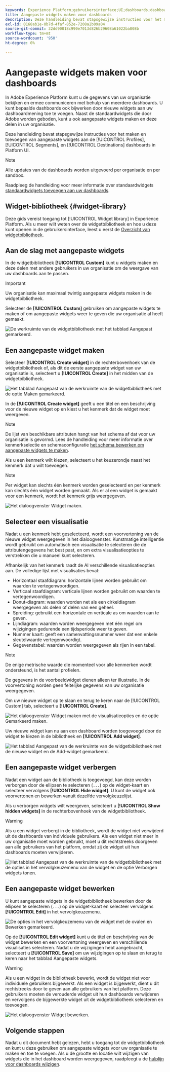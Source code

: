 ```yaml
---
keywords: Experience Platform;gebruikersinterface;UI;dashboards;dashboard;profielen;segmenten;bestemmingen;vergunningsgebruik;widgets;metriek;
title: Aangepaste widgets maken voor dashboards
description: Deze handleiding bevat stapsgewijze instructies voor het maken van aangepaste widgets voor gebruik in Adobe Experience Platform-dashboards.
exl-id: 0168ab1e-0b7d-4faf-852e-7208a2b09a04
source-git-commit: 32dd90018c990e7013d826b29608a61022ba808b
workflow-type: tm+mt
source-wordcount: '950'
ht-degree: 0%

---
```


# Aangepaste widgets maken voor dashboards

In Adobe Experience Platform kunt u de gegevens van uw organisatie bekijken en ermee communiceren met behulp van meerdere dashboards. U kunt bepaalde dashboards ook bijwerken door nieuwe widgets aan uw dashboardmening toe te voegen. Naast de standaardwidgets die door Adobe worden geboden, kunt u ook aangepaste widgets maken en deze delen in uw organisatie.

Deze handleiding bevat stapsgewijze instructies voor het maken en toevoegen van aangepaste widgets aan de [!UICONTROL Profiles], [!UICONTROL Segments], en [!UICONTROL Destinations] dashboards in Platform UI.

>[!NOTE]
>
>Alle updates van de dashboards worden uitgevoerd per organisatie en per sandbox.

Raadpleeg de handleiding voor meer informatie over standaardwidgets [standaardwidgets toevoegen aan uw dashboards](standard-widgets.md).

## Widget-bibliotheek {#widget-library}

Deze gids vereist toegang tot [!UICONTROL Widget library] in Experience Platform. Als u meer wilt weten over de widgetbibliotheek en hoe u deze kunt openen in de gebruikersinterface, leest u eerst de [Overzicht van widgetbibliotheek](widget-library.md).

## Aan de slag met aangepaste widgets

In de widgetbibliotheek **[!UICONTROL Custom]** kunt u widgets maken en deze delen met andere gebruikers in uw organisatie om de weergave van uw dashboards aan te passen.

>[!IMPORTANT]
>
>Uw organisatie kan maximaal twintig aangepaste widgets maken in de widgetbibliotheek.

Selecteer de **[!UICONTROL Custom]** gebruiken om aangepaste widgets te maken of om aangepaste widgets weer te geven die uw organisatie al heeft gemaakt.

![De werkruimte van de widgetbibliotheek met het tabblad Aangepast gemarkeerd.](../images/customization/custom-widgets.png)

## Een aangepaste widget maken

Selecteer **[!UICONTROL Create widget]** in de rechterbovenhoek van de widgetbibliotheek of, als dit de eerste aangepaste widget van uw organisatie is, selecteert u **[!UICONTROL Create]** in het midden van de widgetbibliotheek.

![Het tabblad Aangepast van de werkruimte van de widgetbibliotheek met de optie Maken gemarkeerd.](../images/customization/create-widget.png)

In de **[!UICONTROL Create widget]** geeft u een titel en een beschrijving voor de nieuwe widget op en kiest u het kenmerk dat de widget moet weergeven.

>[!NOTE]
>
>De lijst van beschikbare attributen hangt van het schema af dat voor uw organisatie is gevormd. Lees de handleiding voor meer informatie over kenmerkselectie en schemaconfiguratie [het schema bewerken om aangepaste widgets te maken](edit-schema.md).

Als u een kenmerk wilt kiezen, selecteert u het keuzerondje naast het kenmerk dat u wilt toevoegen.

>[!NOTE]
>
>Per widget kan slechts één kenmerk worden geselecteerd en per kenmerk kan slechts één widget worden gemaakt. Als er al een widget is gemaakt voor een kenmerk, wordt het kenmerk grijs weergegeven.

![Het dialoogvenster Widget maken.](../images/customization/create-widget-dialog.png)

## Selecteer een visualisatie

Nadat u een kenmerk hebt geselecteerd, wordt een voorvertoning van de nieuwe widget weergegeven in het dialoogvenster. Kunstmatige intelligentie wordt gebruikt om automatisch een visualisatie te selecteren die de attributengegevens het best past, en om extra visualisatieopties te verstrekken die u manueel kunt selecteren.

Afhankelijk van het kenmerk raadt de AI verschillende visualisatieopties aan. De volledige lijst met visualisaties bevat:

* Horizontaal staafdiagram: horizontale lijnen worden gebruikt om waarden te vertegenwoordigen.
* Verticaal staafdiagram: verticale lijnen worden gebruikt om waarden te vertegenwoordigen.
* Donut-diagram: waarden worden net als een cirkeldiagram weergegeven als delen of delen van een geheel.
* Spreiding: gebruikt een horizontale en verticale as om waarden aan te geven.
* Lijndiagram: waarden worden weergegeven met één regel om wijzigingen gedurende een tijdsperiode weer te geven.
* Nummer kaart: geeft een samenvattingsnummer weer dat een enkele sleutelwaarde vertegenwoordigt.
* Gegevenstabel: waarden worden weergegeven als rijen in een tabel.

>[!NOTE]
>
>De enige metrische waarde die momenteel voor alle kenmerken wordt ondersteund, is het aantal profielen.
>
>De gegevens in de voorbeeldwidget dienen alleen ter illustratie. In de voorvertoning worden geen feitelijke gegevens van uw organisatie weergegeven.

Om uw nieuwe widget op te slaan en terug te keren naar de [!UICONTROL Custom] tab, selecteert u **[!UICONTROL Create]**.

![Het dialoogvenster Widget maken met de visualisatieopties en de optie Gemarkeerd maken.](../images/customization/create-widget-select-attribute.png)

Uw nieuwe widget kan nu aan een dashboard worden toegevoegd door de widget te kiezen in de bibliotheek en **[!UICONTROL Add widget]**.

![Het tabblad Aangepast van de werkruimte van de widgetbibliotheek met de nieuwe widget en de Add-widget gemarkeerd.](../images/customization/custom-widgets-new.png)

## Een aangepaste widget verbergen

Nadat een widget aan de bibliotheek is toegevoegd, kan deze worden verborgen door de ellipsen te selecteren (`...`) op de widget-kaart en selecteer vervolgens **[!UICONTROL Hide widget]**. U kunt de widget ook voorvertonen en bewerken vanuit dezelfde vervolgkeuzelijst.

Als u verborgen widgets wilt weergeven, selecteert u **[!UICONTROL Show hidden widgets]** in de rechterbovenhoek van de widgetbibliotheek.

>[!WARNING]
>
>Als u een widget verbergt in de bibliotheek, wordt de widget niet verwijderd uit de dashboards van individuele gebruikers. Als een widget niet meer in uw organisatie moet worden gebruikt, moet u dit rechtstreeks doorgeven aan alle gebruikers van het platform, omdat zij de widget uit hun dashboards moeten verwijderen.

![Het tabblad Aangepast van de werkruimte van de widgetbibliotheek met de opties in het vervolgkeuzemenu van de widget en de optie Verborgen widgets tonen.](../images/customization/hide-widget.png)

## Een aangepaste widget bewerken

U kunt aangepaste widgets in de widgetbibliotheek bewerken door de ellipsen te selecteren (`...`) op de widget-kaart en selecteer vervolgens **[!UICONTROL Edit]** in het vervolgkeuzemenu.

![De opties in het vervolgkeuzemenu van de widget met de ovalen en Bewerken gemarkeerd.](../images/customization/custom-widget-edit.png)

Op de **[!UICONTROL Edit widget]** kunt u de titel en beschrijving van de widget bewerken en een voorvertoning weergeven en verschillende visualisaties selecteren. Nadat u de wijzigingen hebt aangebracht, selecteert u **[!UICONTROL Save]** om uw wijzigingen op te slaan en terug te keren naar het tabblad Aangepaste widgets.

>[!WARNING]
>
>Als u een widget in de bibliotheek bewerkt, wordt de widget niet voor individuele gebruikers bijgewerkt. Als een widget is bijgewerkt, dient u dit rechtstreeks door te geven aan alle gebruikers van het platform. Deze gebruikers moeten de verouderde widget uit hun dashboards verwijderen en vervolgens de bijgewerkte widget uit de widgetbibliotheek selecteren en toevoegen.

![Het dialoogvenster Widget bewerken.](../images/customization/edit-widget.png)

## Volgende stappen

Nadat u dit document hebt gelezen, hebt u toegang tot de widgetbibliotheek en kunt u deze gebruiken om aangepaste widgets voor uw organisatie te maken en toe te voegen. Als u de grootte en locatie wilt wijzigen van widgets die in het dashboard worden weergegeven, raadpleegt u de [hulplijn voor dashboards wijzigen](modify.md).
